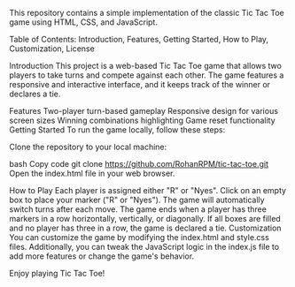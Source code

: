 This repository contains a simple implementation of the classic Tic Tac Toe game using HTML, CSS, and JavaScript.

Table of Contents:
Introduction,
Features,
Getting Started,
How to Play,
Customization,
License

Introduction
This project is a web-based Tic Tac Toe game that allows two players to take turns and compete against each other. The game features a responsive and interactive interface, and it keeps track of the winner or declares a tie.

Features
Two-player turn-based gameplay
Responsive design for various screen sizes
Winning combinations highlighting
Game reset functionality
Getting Started
To run the game locally, follow these steps:

Clone the repository to your local machine:

bash
Copy code
git clone https://github.com/RohanRPM/tic-tac-toe.git
Open the index.html file in your web browser.

How to Play
Each player is assigned either "R" or "Nyes".
Click on an empty box to place your marker ("R" or "Nyes").
The game will automatically switch turns after each move.
The game ends when a player has three markers in a row horizontally, vertically, or diagonally.
If all boxes are filled and no player has three in a row, the game is declared a tie.
Customization
You can customize the game by modifying the index.html and style.css files. Additionally, you can tweak the JavaScript logic in the index.js file to add more features or change the game's behavior.

Enjoy playing Tic Tac Toe!
